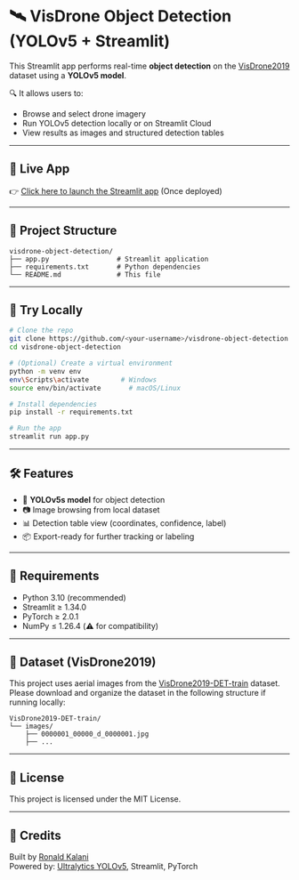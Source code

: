 
# 🛰️ VisDrone Object Detection (YOLOv5 + Streamlit)

This Streamlit app performs real-time **object detection** on the [VisDrone2019](http://aiskyeye.com/) dataset using a **YOLOv5 model**.

🔍 It allows users to:
- Browse and select drone imagery
- Run YOLOv5 detection locally or on Streamlit Cloud
- View results as images and structured detection tables

---

## 🚀 Live App

👉 [Click here to launch the Streamlit app](https://streamlit.io/cloud) (Once deployed)

---

## 📂 Project Structure

```
visdrone-object-detection/
├── app.py                 # Streamlit application
├── requirements.txt       # Python dependencies
└── README.md              # This file
```

---

## 🧪 Try Locally

```bash
# Clone the repo
git clone https://github.com/<your-username>/visdrone-object-detection.git
cd visdrone-object-detection

# (Optional) Create a virtual environment
python -m venv env
env\Scripts\activate        # Windows
source env/bin/activate       # macOS/Linux

# Install dependencies
pip install -r requirements.txt

# Run the app
streamlit run app.py
```

---

## 🛠 Features

- 🔎 **YOLOv5s model** for object detection
- 📷 Image browsing from local dataset
- 📊 Detection table view (coordinates, confidence, label)
- 📦 Export-ready for further tracking or labeling

---

## 🧰 Requirements

- Python 3.10 (recommended)
- Streamlit ≥ 1.34.0
- PyTorch ≥ 2.0.1
- NumPy ≤ 1.26.4 (⚠️ for compatibility)

---

## 📸 Dataset (VisDrone2019)

This project uses aerial images from the [VisDrone2019-DET-train](http://aiskyeye.com/) dataset.  
Please download and organize the dataset in the following structure if running locally:

```
VisDrone2019-DET-train/
└── images/
    ├── 0000001_00000_d_0000001.jpg
    ├── ...
```

---

## 📄 License

This project is licensed under the MIT License.

---

## 🤖 Credits

Built by [Ronald Kalani](https://github.com/ronaldkalani)  
Powered by: [Ultralytics YOLOv5](https://github.com/ultralytics/yolov5), Streamlit, PyTorch
